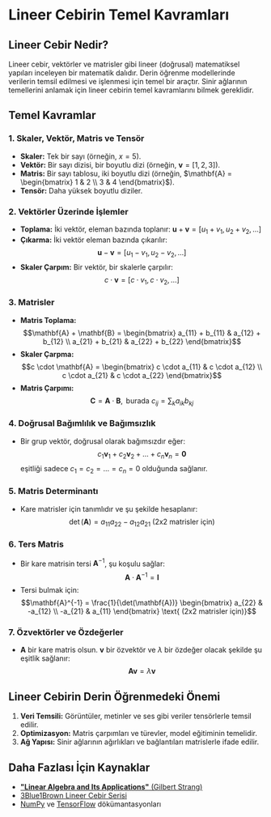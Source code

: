 # Lineer Cebirin Temel Kavramları

## Lineer Cebir Nedir?
Lineer cebir, vektörler ve matrisler gibi lineer (doğrusal) matematiksel yapıları inceleyen bir matematik dalıdır. Derin öğrenme modellerinde verilerin temsil edilmesi ve işlenmesi için temel bir araçtır. Sinir ağlarının temellerini anlamak için lineer cebirin temel kavramlarını bilmek gereklidir.

## Temel Kavramlar

### 1. Skaler, Vektör, Matris ve Tensör
- **Skaler:** Tek bir sayı (örneğin, $x = 5$).
- **Vektör:** Bir sayı dizisi, bir boyutlu dizi (örneğin, $\mathbf{v} = [1, 2, 3]$).
- **Matris:** Bir sayı tablosu, iki boyutlu dizi (örneğin, $`\mathbf{A} = \begin{bmatrix} 1 & 2 \\ 3 & 4 \end{bmatrix}`$).
- **Tensör:** Daha yüksek boyutlu diziler.

### 2. Vektörler Üzerinde İşlemler
- **Toplama:** İki vektör, eleman bazında toplanır:
  $`\mathbf{u} + \mathbf{v} = [u_1 + v_1, u_2 + v_2, \dots]`$
- **Çıkarma:** İki vektör eleman bazında çıkarılır:
  $$\mathbf{u} - \mathbf{v} = [u_1 - v_1, u_2 - v_2, \dots]$$
- **Skaler Çarpım:** Bir vektör, bir skalerle çarpılır:
  $$c \cdot \mathbf{v} = [c \cdot v_1, c \cdot v_2, \dots]$$

### 3. Matrisler
- **Matris Toplama:**
  $$\mathbf{A} + \mathbf{B} = \begin{bmatrix} a_{11} + b_{11} & a_{12} + b_{12} \\ a_{21} + b_{21} & a_{22} + b_{22} \end{bmatrix}$$
- **Skaler Çarpma:**
  $$c \cdot \mathbf{A} = \begin{bmatrix} c \cdot a_{11} & c \cdot a_{12} \\ c \cdot a_{21} & c \cdot a_{22} \end{bmatrix}$$
- **Matris Çarpımı:**
  $$\mathbf{C} = \mathbf{A} \cdot \mathbf{B}, \text{ burada } c_{ij} = \sum_k a_{ik} b_{kj}$$

### 4. Doğrusal Bağımlılık ve Bağımsızlık
- Bir grup vektör, doğrusal olarak bağımsızdır eğer:
  $$c_1 \mathbf{v}_1 + c_2 \mathbf{v}_2 + \dots + c_n \mathbf{v}_n = \mathbf{0}$$
  eşitliği sadece $c_1 = c_2 = \dots = c_n = 0$ olduğunda sağlanır.

### 5. Matris Determinantı
- Kare matrisler için tanımlıdır ve şu şekilde hesaplanır:
  $$\det(\mathbf{A}) = a_{11}a_{22} - a_{12}a_{21} \text{ (2x2 matrisler için)}$$

### 6. Ters Matris
- Bir kare matrisin tersi $\mathbf{A}^{-1}$, şu koşulu sağlar:
  $$\mathbf{A} \cdot \mathbf{A}^{-1} = \mathbf{I}$$
- Tersi bulmak için:
  $$\mathbf{A}^{-1} = \frac{1}{\det(\mathbf{A})} \begin{bmatrix} a_{22} & -a_{12} \\ -a_{21} & a_{11} \end{bmatrix} \text{ (2x2 matrisler için)}$$

### 7. Özvektörler ve Özdeğerler
- $\mathbf{A}$ bir kare matris olsun. $\mathbf{v}$ bir özvektör ve $\lambda$ bir özdeğer olacak şekilde şu eşitlik sağlanır:
  $$\mathbf{A} \mathbf{v} = \lambda \mathbf{v}$$

## Lineer Cebirin Derin Öğrenmedeki Önemi
1. **Veri Temsili:** Görüntüler, metinler ve ses gibi veriler tensörlerle temsil edilir.
2. **Optimizasyon:** Matris çarpımları ve türevler, model eğitiminin temelidir.
3. **Ağ Yapısı:** Sinir ağlarının ağırlıkları ve bağlantıları matrislerle ifade edilir.

## Daha Fazlası İçin Kaynaklar
- [**"Linear Algebra and Its Applications"** (Gilbert Strang)](https://rksmvv.ac.in/wp-content/uploads/2021/04/Gilbert_Strang_Linear_Algebra_and_Its_Applicatio_230928_225121.pdf)
- [3Blue1Brown Lineer Cebir Serisi](https://www.3blue1brown.com/)
- [NumPy](https://numpy.org/doc/stable/) ve [TensorFlow](https://www.tensorflow.org/learn?hl=tr) dökümantasyonları
